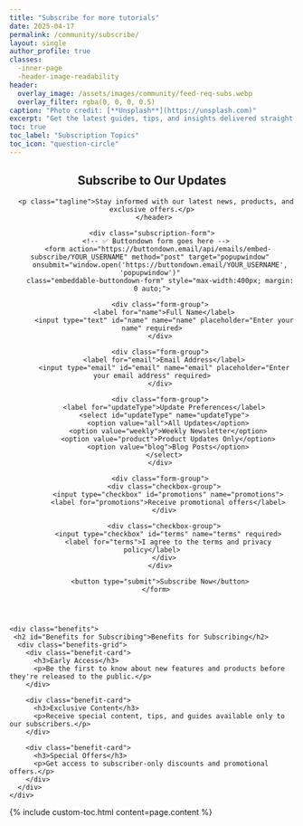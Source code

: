 ```yaml
---
title: "Subscribe for more tutorials"
date: 2025-04-17
permalink: /community/subscribe/
layout: single
author_profile: true
classes:
  -inner-page
  -header-image-readability
header:
  overlay_image: /assets/images/community/feed-req-subs.webp
  overlay_filter: rgba(0, 0, 0, 0.5)
caption: "Photo credit: [**Unsplash**](https://unsplash.com)"
excerpt: "Get the latest guides, tips, and insights delivered straight to your inbox to elevate your AI skills."
toc: true
toc_label: "Subscription Topics"
toc_icon: "question-circle"
---
```



   <div class="container">
     <header>
     <h2 id="Subscribe to Our Updates">Subscribe to Our Updates</h2>

      <p class="tagline">Stay informed with our latest news, products, and exclusive offers.</p>
     </header>

    <div class="subscription-form">
      <!-- ✅ Buttondown form goes here -->
       <form action="https://buttondown.email/api/emails/embed-subscribe/YOUR_USERNAME" method="post" target="popupwindow" 
        onsubmit="window.open('https://buttondown.email/YOUR_USERNAME', 'popupwindow')" 
        class="embeddable-buttondown-form" style="max-width:400px; margin: 0 auto;">
    
        <div class="form-group">
          <label for="name">Full Name</label>
          <input type="text" id="name" name="name" placeholder="Enter your name" required>
        </div>
        
        <div class="form-group">
          <label for="email">Email Address</label>
          <input type="email" id="email" name="email" placeholder="Enter your email address" required>
        </div>
        
        <div class="form-group">
          <label for="updateType">Update Preferences</label>
          <select id="updateType" name="updateType">
            <option value="all">All Updates</option>
            <option value="weekly">Weekly Newsletter</option>
            <option value="product">Product Updates Only</option>
            <option value="blog">Blog Posts</option>
          </select>
        </div>
        
        <div class="form-group">
          <div class="checkbox-group">
            <input type="checkbox" id="promotions" name="promotions">
            <label for="promotions">Receive promotional offers</label>
          </div>
          
          <div class="checkbox-group">
            <input type="checkbox" id="terms" name="terms" required>
            <label for="terms">I agree to the terms and privacy policy</label>
          </div>
        </div>
        
        <button type="submit">Subscribe Now</button>
      </form>

</div>

    <div class="benefits">
     <h2 id="Benefits for Subscribing">Benefits for Subscribing</h2>      
      <div class="benefits-grid">
        <div class="benefit-card">
          <h3>Early Access</h3>
          <p>Be the first to know about new features and products before they're released to the public.</p>
        </div>
        
        <div class="benefit-card">
          <h3>Exclusive Content</h3>
          <p>Receive special content, tips, and guides available only to our subscribers.</p>
        </div>
        
        <div class="benefit-card">
          <h3>Special Offers</h3>
          <p>Get access to subscriber-only discounts and promotional offers.</p>
        </div>
      </div>
    </div>
  </div>
<script src="{{ '/assets/js/subscribe-toggle.js' | relative_url }}"></script>



<div class="sidebar">
  {% include custom-toc.html content=page.content %}
</div>
